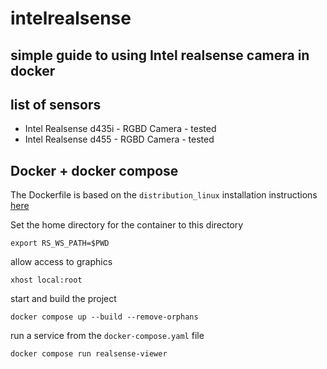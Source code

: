 # intelrealsense

## simple guide to using Intel realsense camera in docker

## list of sensors

- Intel Realsense d435i - RGBD Camera - tested
- Intel Realsense d455  - RGBD Camera - tested

## Docker + docker compose

The Dockerfile is based on the `distribution_linux` installation instructions [here](https://github.com/IntelRealSense/librealsense/blob/master/doc/distribution_linux.md)

Set the home directory for the container to this directory 
```
export RS_WS_PATH=$PWD
```

allow access to graphics
```
xhost local:root
```

start and build the project 
```
docker compose up --build --remove-orphans
```

run a service from the `docker-compose.yaml` file
```
docker compose run realsense-viewer
```










